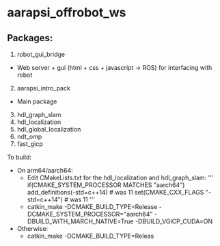 # aarapsi_offrobot_ws

## Packages:
1. robot_gui_bridge
  - Web server + gui (html + css + javascript -> ROS) for interfacing with robot
2. aarapsi_intro_pack
  - Main package
3. hdl_graph_slam
4. hdl_localization
5. hdl_global_localization
6. ndt_omp
7. fast_gicp

To build:
- On arm64/aarch64:
  - Edit CMakeLists.txt for the hdl_localization and hdl_graph_slam:
      '''
      if(CMAKE_SYSTEM_PROCESSOR MATCHES "aarch64")
        add_definitions(-std=c++14) # was 11
        set(CMAKE_CXX_FLAGS "-std=c++14") # was 11
      '''
  - catkin_make -DCMAKE_BUILD_TYPE=Release -DCMAKE_SYSTEM_PROCESSOR="aarch64" -DBUILD_WITH_MARCH_NATIVE=True -DBUILD_VGICP_CUDA=ON
- Otherwise:
  - catkin_make -DCMAKE_BUILD_TYPE=Releas
